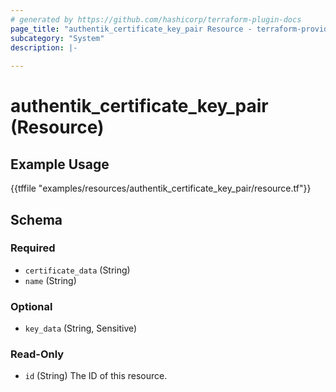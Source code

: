 ```yaml
---
# generated by https://github.com/hashicorp/terraform-plugin-docs
page_title: "authentik_certificate_key_pair Resource - terraform-provider-authentik"
subcategory: "System"
description: |-
  
---
```


# authentik_certificate_key_pair (Resource)



## Example Usage

{{tffile "examples/resources/authentik_certificate_key_pair/resource.tf"}}

<!-- schema generated by tfplugindocs -->
## Schema

### Required

- `certificate_data` (String)
- `name` (String)

### Optional

- `key_data` (String, Sensitive)

### Read-Only

- `id` (String) The ID of this resource.


